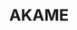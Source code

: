 ---
title: "AKAME"
description: "AKAME"
layout: shop
keywords:
  - 美食競賽
  - 台灣美食
  - 美食精選
datePublished: "2025-06-30"
dateModified: "2025-07-04"
city: "屏東縣"
district: "霧台鄉"
address: "屏東縣霧台鄉古茶柏安街17巷8號"
phone: ""
geo: "22.700133180694113, 120.64718033678768"
google_map: "https://maps.app.goo.gl/F9iMdggmfLCK1jog9"
footinder: "https://footinder.com.tw/%E5%B1%8F%E6%9D%B1%E7%B8%A3%E9%9C%A7%E5%8F%B0%E9%84%89/198/"
official: "https://www.facebook.com/akame.in/"
award:
  - name: "500盤"
    year: "2024"
    entries:
      - dishes:
          - "烤野生紅蟳"

---